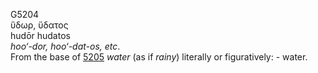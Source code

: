 <body>
  <p>G5204<br>  ὕδωρ, ὕδατος  <br> hudōr  hudatos  <br><i>hoo‘-dor,</i> <i>hoo‘-dat-os,</i>  <i>etc</i>.<br>From the base of <a href="g5205.htm">5205</a>  <i>water</i> (as if <i>rainy</i>) literally or figuratively: - water.<br></p>
 </body>